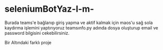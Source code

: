 # seleniumBotYaz-l-m-

Burada teams'e bağlanıp giriş yapma ve aktif kalmak için maos'u sağ sola kaydırma işlemini yaptırıyoruz
teamsınfo.py adında dosya oluşturup email ve password bilgisini cekebilirsiniz.


Bir Altındaki farklı proje

